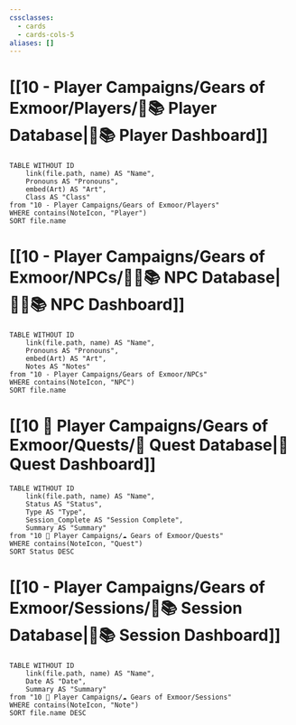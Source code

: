 ```yaml
---
cssclasses:
  - cards
  - cards-cols-5
aliases: []
---
```


# [[10 - Player Campaigns/Gears of Exmoor/Players/🧙📚 Player Database|🧙📚 Player Dashboard]]
```dataview
TABLE WITHOUT ID 
	link(file.path, name) AS "Name", 
	Pronouns AS "Pronouns",
	embed(Art) AS "Art",
	Class AS "Class"
from "10 - Player Campaigns/Gears of Exmoor/Players"
WHERE contains(NoteIcon, "Player")
SORT file.name
```

# [[10 - Player Campaigns/Gears of Exmoor/NPCs/👨‍🌾📚 NPC Database|👨‍🌾📚 NPC Dashboard]]
```dataview
TABLE WITHOUT ID 
	link(file.path, name) AS "Name", 
	Pronouns AS "Pronouns",
	embed(Art) AS "Art",
	Notes AS "Notes"
from "10 - Player Campaigns/Gears of Exmoor/NPCs"
WHERE contains(NoteIcon, "NPC")
SORT file.name
```

# [[10 🧙 Player Campaigns/Gears of Exmoor/Quests/🎯 Quest Database|🎯 Quest Dashboard]]
```dataview
TABLE WITHOUT ID 
	link(file.path, name) AS "Name",
	Status AS "Status",
	Type AS "Type",
	Session_Complete AS "Session Complete",
	Summary AS "Summary"
from "10 🧙 Player Campaigns/☁️ Gears of Exmoor/Quests"
WHERE contains(NoteIcon, "Quest")
SORT Status DESC
```

# [[10 - Player Campaigns/Gears of Exmoor/Sessions/🧻📚 Session Database|🧻📚 Session Dashboard]]
```dataview
TABLE WITHOUT ID 
	link(file.path, name) AS "Name", 
	Date AS "Date",
	Summary AS "Summary"
from "10 🧙 Player Campaigns/☁️ Gears of Exmoor/Sessions"
WHERE contains(NoteIcon, "Note")
SORT file.name DESC
```
